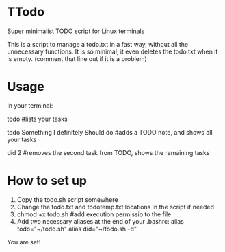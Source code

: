 # TTodo
Super minimalist TODO script for Linux terminals

This is a script to manage a todo.txt in a fast way, without all the unnecessary functions. 
It is so minimal, it even deletes the todo.txt when it is empty. (comment that line out if it is a problem)

# Usage

In your terminal:

todo #lists your tasks

todo Something I definitely Should do #adds a TODO note, and shows all your tasks

did 2 #removes the second task from TODO, shows the remaining tasks

# How to set up

1. Copy the todo.sh script somewhere
2. Change the todo.txt and todotemp.txt locations in the script if needed
3. chmod +x todo.sh #add execution permissio to the file
4. Add two necessary aliases at the end of your .bashrc:
  alias todo="~/todo.sh"
  alias did="~/todo.sh -d"

You are set!
